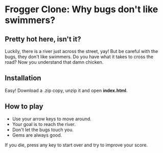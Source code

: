 # Frogger Clone: Why bugs don't like swimmers?

## Pretty hot here, isn't it?

Luckily, there is a river just across the street, yay! But be careful with the bugs, they don't like swimmers. Do you have what it takes to cross the road? Now you understand that damn chicken.

## Installation

Easy! Download a .zip copy, unzip it and open **index.html**.

## How to play

- Use your arrow keys to move around.
- Your goal is to reach the river.
- Don't let the bugs touch you.
- Gems are always good.

If you die, press any key to start over and try to improve your score.
